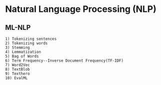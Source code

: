 # Natural Language Processing (NLP)

## ML-NLP
```
1) Tokenizing sentences
2) Tokenizing words
3) Stemming
4) Lemmatization
5) Bag of Words
6) Term Frequency--Inverse Document Frequency(TF-IDF)
7) Word2Vec
8) TextBlob
9) Texthero
10) EvalML
```

